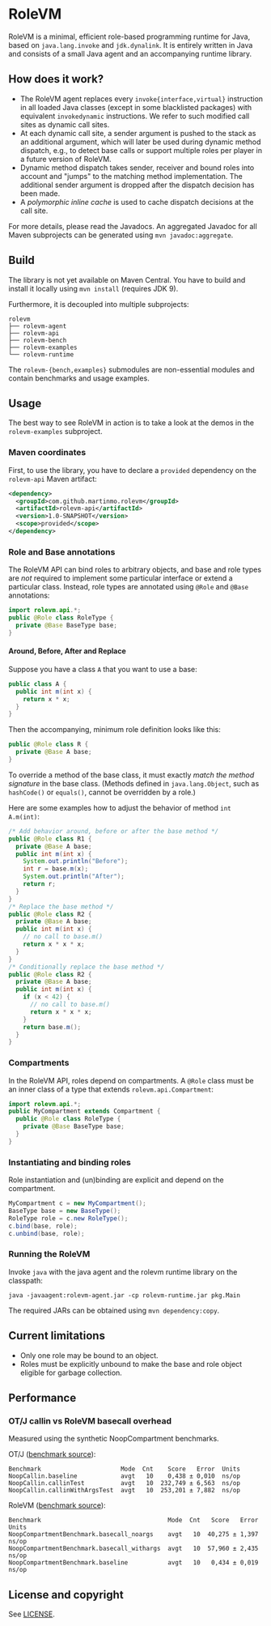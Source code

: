 # RoleVM

RoleVM is a minimal, efficient role-based programming runtime for Java, based on
`java.lang.invoke` and `jdk.dynalink`. It is entirely written in Java and consists of a small Java
agent and an accompanying runtime library.

## How does it work?

- The RoleVM agent replaces every `invoke{interface,virtual}` instruction in all loaded Java
  classes (except in some blacklisted packages) with equivalent `invokedynamic` instructions. We
  refer to such modified call sites as dynamic call sites.
- At each dynamic call site, a sender argument is pushed to the stack as an additional argument,
  which will later be used during dynamic method dispatch, e.g., to detect base calls or support
  multiple roles per player in a future version of RoleVM.
- Dynamic method dispatch takes sender, receiver and bound roles into account and "jumps" to the
  matching method implementation. The additional sender argument is dropped after the dispatch
  decision has been made.
- A *polymorphic inline cache* is used to cache dispatch decisions at the call site.

For more details, please read the Javadocs. An aggregated Javadoc for all Maven subprojects can be
generated using `mvn javadoc:aggregate`.

## Build

The library is not yet available on Maven Central. You have to build and install it locally using
`mvn install` (requires JDK 9).

Furthermore, it is decoupled into multiple subprojects:

    rolevm
    ├── rolevm-agent
    ├── rolevm-api
    ├── rolevm-bench
    ├── rolevm-examples
    └── rolevm-runtime

The `rolevm-{bench,examples}` submodules are non-essential modules and contain benchmarks and usage
examples.

## Usage

The best way to see RoleVM in action is to take a look at the demos in the `rolevm-examples`
subproject.

### Maven coordinates

First, to use the library, you have to declare a `provided` dependency on the `rolevm-api` Maven
artifact:

```xml
<dependency>
  <groupId>com.github.martinmo.rolevm</groupId>
  <artifactId>rolevm-api</artifactId>
  <version>1.0-SNAPSHOT</version>
  <scope>provided</scope>
</dependency>
```

### Role and Base annotations

The RoleVM API can bind roles to arbitrary objects, and base and role types are *not* required to
implement some particular interface or extend a particular class. Instead, role types are annotated
using `@Role` and `@Base` annotations:

```java
import rolevm.api.*;
public @Role class RoleType {
  private @Base BaseType base;
}
```

#### Around, Before, After and Replace

Suppose you have a class `A` that you want to use a base:

```java
public class A {
  public int m(int x) {
    return x * x;
  }
}
```

Then the accompanying, minimum role definition looks like this:

```java
public @Role class R {
  private @Base A base;
}
```

To override a method of the base class, it must exactly *match the method signature* in the base
class. (Methods defined in `java.lang.Object`, such as `hashCode()` or `equals()`, cannot be
overridden by a role.)

Here are some examples how to adjust the behavior of method `int A.m(int)`:

```java
/* Add behavior around, before or after the base method */
public @Role class R1 {
  private @Base A base;
  public int m(int x) {
    System.out.println("Before");
    int r = base.m(x);
    System.out.println("After");
    return r;
  }
}
/* Replace the base method */
public @Role class R2 {
  private @Base A base;
  public int m(int x) {
    // no call to base.m()
    return x * x * x;
  }
}
/* Conditionally replace the base method */
public @Role class R2 {
  private @Base A base;
  public int m(int x) {
    if (x < 42) {
      // no call to base.m()
      return x * x * x;
    }
    return base.m();
  }
}
```

### Compartments

In the RoleVM API, roles depend on compartments. A `@Role` class must be an inner class of a type
that extends `rolevm.api.Compartment`:

```java
import rolevm.api.*;
public MyCompartment extends Compartment {
  public @Role class RoleType {
    private @Base BaseType base;
  }
}
```

### Instantiating and binding roles

Role instantiation and (un)binding are explicit and depend on the compartment.

```java
MyCompartment c = new MyCompartment();
BaseType base = new BaseType();
RoleType role = c.new RoleType();
c.bind(base, role);
c.unbind(base, role);
```

### Running the RoleVM

Invoke `java` with the java agent and the rolevm runtime library on the classpath:

    java -javaagent:rolevm-agent.jar -cp rolevm-runtime.jar pkg.Main

The required JARs can be obtained using `mvn dependency:copy`.

## Current limitations

- Only one role may be bound to an object.
- Roles must be explicitly unbound to make the base and role object eligible for garbage
  collection.

## Performance

### OT/J callin vs RoleVM basecall overhead

Measured using the synthetic NoopCompartment benchmarks.

OT/J ([benchmark source](https://github.com/martinmo/otjbench)):

    Benchmark                      Mode  Cnt    Score   Error  Units
    NoopCallin.baseline            avgt   10    0,438 ± 0,010  ns/op
    NoopCallin.callinTest          avgt   10  232,749 ± 6,563  ns/op
    NoopCallin.callinWithArgsTest  avgt   10  253,201 ± 7,882  ns/op

RoleVM ([benchmark source](rolevm-bench/src/main/java/rolevm/bench/noop)):

    Benchmark                                   Mode  Cnt   Score   Error  Units
    NoopCompartmentBenchmark.basecall_noargs    avgt   10  40,275 ± 1,397  ns/op
    NoopCompartmentBenchmark.basecall_withargs  avgt   10  57,960 ± 2,435  ns/op
    NoopCompartmentBenchmark.baseline           avgt   10   0,434 ± 0,019  ns/op

## License and copyright

See [LICENSE](LICENSE).
